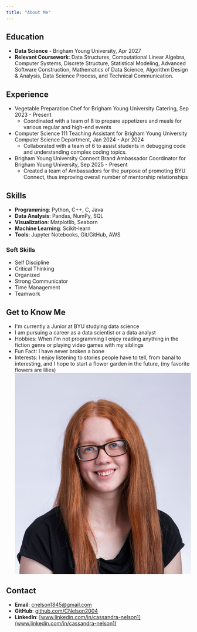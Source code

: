 ```yaml
---
title: "About Me"
---
```

## Education

- **Data Science** - Brigham Young University, Apr 2027
- **Relevant Coursework**: Data Structures, Computational Linear Algebra, Computer Systems, Discrete Structure, Statistical Modeling, Advanced Software Construction, Mathematics of Data Science, Algorithm Design & Analysis, Data Science Process, and Technical Communication.

## Experience

- Vegetable Preparation Chef for Brigham Young University Catering, Sep 2023 - Present
    - Coordinated with a team of 8 to prepare appetizers and meals for various regular and high-end events
- Computer Science 111 Teaching Assistant for Brigham Young University Computer Science Department, Jan 2024 - Apr 2024
    - Collaborated with a team of 6 to assist students in debugging code and understanding complex coding topics.
- Brigham Young University Connect Brand Ambassador Coordinator for Brigham Young University, Sep 2025 - Present
    - Created a team of Ambassadors for the purpose of promoting BYU Connect, thus improving overall number of mentorship relationships

## Skills

- **Programming**: Python, C++, C, Java
- **Data Analysis**: Pandas, NumPy, SQL
- **Visualization**: Matplotlib, Seaborn
- **Machine Learning**: Scikit-learn
- **Tools**: Jupyter Notebooks, Git/GitHub, AWS

### Soft Skills

- Self Discipline
- Critical Thinking
- Organized
- Strong Communicator
- Time Management
- Teamwork

## Get to Know Me

- I'm currently a Junior at BYU studying data science
- I am pursuing a career as a data scientist or a data analyst
- Hobbies: When I'm not programming I enjoy reading anything in the fiction genre or playing video games with my siblings
- Fun Fact: I have never broken a bone
- Interests: I enjoy listening to stories people have to tell, from banal to interesting, and I hope to start a flower garden in the future, (my favorite flowers are lilies)
![headshot](HeadshotPhoto1.5(1).JPG)


## Contact

- **Email**: cnelson1845@gmail.com
- **GitHub**: [github.com/CNelson2004](https://github.com/CNelson2004)
- **LinkedIn**: [www.linkedin.com/in/cassandra-nelson1](www.linkedin.com/in/cassandra-nelson1)
